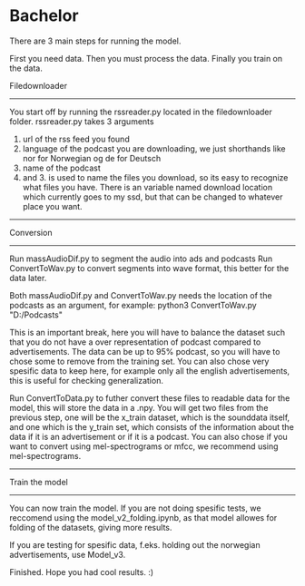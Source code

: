 # Bachelor

There are 3 main steps for running the model.

First you need data.
Then you must process the data.
Finally you train on the data.



Filedownloader
______________________________________________________________________________________________
You start off by running the rssreader.py located in the filedownloader folder.
rssreader.py takes 3 arguments
  1. url of the rss feed you found
  2. language of the podcast you are downloading, we just shorthands like nor for Norwegian og de for Deutsch
  3. name of the podcast
2. and 3. is used to name the files you download, so its easy to recognize what files you have.
There is an variable named download location which currently goes to my ssd, but that can be changed to whatever place you want.
_______________________________________________________________________________________________



Conversion
_______________________________________________________________________________________________
Run massAudioDif.py to segment the audio into ads and podcasts
Run ConvertToWav.py to convert segments into wave format, this better for the data later.

Both massAudioDif.py and ConvertToWav.py needs the location of the podcasts as an argument, for example:
python3 ConvertToWav.py "D:/Podcasts"

This is an important break, here you will have to balance the dataset such that you do not have a over representation of podcast compared to advertisements.
The data can be up to 95% podcast, so you will have to chose some to remove from the training set.
You can also chose very spesific data to keep here, for example only all the english advertisements, this is useful for checking generalization.

Run ConvertToData.py to futher convert these files to readable data for the model, this will store the data in a .npy.
You will get two files from the previous step, one will be the x_train dataset, which is the sounddata itself, and one which is the y_train set,
which consists of the information about the data if it is an advertisement or if it is a podcast.
You can also chose if you want to convert using mel-spectrograms or mfcc, we recommend using mel-spectrograms.

_______________________________________________________________________________________________


Train the model
_______________________________________________________________________________________________
You can now train the model. If you are not doing spesific tests, we reccomend using the model_v2_folding.ipynb,
as that model allowes for folding of the datasets, giving more results.

If you are testing for spesific data, f.eks. holding out the norwegian advertisements, use Model_v3.

Finished. Hope you had cool results. :)
